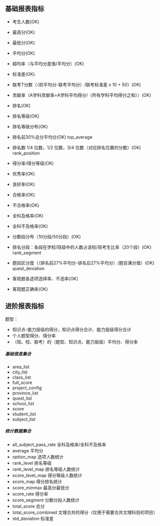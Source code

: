 ## 基础报表指标

* 考生人数(OK)
* 最高分(OK)
* 最低分(OK)
* 平均分(OK)
* 超均率（与平均分差值/平均分）(OK)

* 标准差(OK)
* 联考T分数（（校平均分-联考平均分）/联考标准差 x 10 + 50）(OK)
* 贡献率（A学科贡献率=A学科平均得分/（所有学科平均得分之和））(OK)

* 排名(OK)
* 排名等级(OK)
* 排名等级分布(OK)
* 排名前30%总分平均分(OK) top_average
* 排名数 1/4 位数，1/2 位数，3/4 位数（对应排名位置的分数）(OK)  rank_position

* 得分率/得分等级(OK)
* 优秀率(OK)
* 良好率(OK)
* 合格率(OK)
* 不合格率(OK)
* 全科及格率(OK)
* 全科不及格率(OK)

* 分数段分布（10分段/50分段）(OK)
* 排名分段：各段在学校/班级中的人数占该校/班考生比率（20个段）(OK) rank_segment

* 题目区分度（（排名前27%平均分-排名后27%平均分）/题目满分值）(OK)  quest_deviation

* 客观题各选项选择率、不选率(OK)
* 客观题正确率(OK)

## 进阶报表指标

题型：
* 知识点-能力层级的得分，知识点得分合计、能力层级得分合计
* 个人题型得分、得分率
* （班、校、联考）的（题型、知识点、能力层级）平均分、得分率


##### 基础信息集合

* area_list
* city_list
* class_list
* full_score
* project_config
* province_list
* quest_list
* school_list
* score
* student_list
* subject_list

##### 统计数据集合

* all_subject_pass_rate     全科及格率/全科不及格率
* average                   平均分
* option_map                选项人数统计
* rank_level                排名等级
* rank_level_map            排名等级人数统计
* score_level_map           得分等级人数统计
* score_map                 得分排名统计
* score_minmax              最高分最低分
* score_rate                得分率
* score_segment             分数分段人数统计
* total_score               总分
* total_score_combined      文理合并的得分（仅用于需要合并文理科目的项目）
* std_deviation             标准差